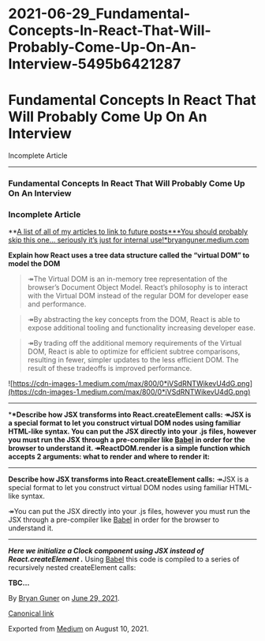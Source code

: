 # 2021-06-29_Fundamental-Concepts-In-React-That-Will-Probably-Come-Up-On-An-Interview-5495b6421287

# Fundamental Concepts In React That Will Probably Come Up On An Interview

Incomplete Article

---

### Fundamental Concepts In React That Will Probably Come Up On An Interview

### Incomplete Article

**[A list of all of my articles to link to future posts\***You should probably skip this one… seriously it’s just for internal use!\*bryanguner.medium.com](https://bryanguner.medium.com/a-list-of-all-of-my-articles-to-link-to-future-posts-1f6f88ebdf5b)

**Explain how React uses a tree data structure called the “virtual DOM” to model the DOM**

> ↠The Virtual DOM is an in-memory tree representation of the browser’s Document Object Model. React’s philosophy is to interact with the Virtual DOM instead of the regular DOM for developer ease and performance.

> ↠By abstracting the key concepts from the DOM, React is able to expose additional tooling and functionality increasing developer ease.

> ↠By trading off the additional memory requirements of the Virtual DOM, React is able to optimize for efficient subtree comparisons, resulting in fewer, simpler updates to the less efficient DOM. The result of these tradeoffs is improved performance.

![https://cdn-images-1.medium.com/max/800/0*iVSdRNTWikevU4dG.png](https://cdn-images-1.medium.com/max/800/0*iVSdRNTWikevU4dG.png)

---

\***\*Describe how JSX transforms into React.createElement calls:
↠JSX is a special format to let you construct virtual DOM nodes using familiar HTML-like syntax. You can put the JSX directly into your .js files, however you must run the JSX through a pre-compiler like [Babel](https://babeljs.io/) in order for the browser to understand it.
↠ReactDOM.render is a simple function which accepts 2 arguments: what to render and where to render it:**

---

**Describe how JSX transforms into React.createElement calls:**
↠JSX is a special format to let you construct virtual DOM nodes using familiar HTML-like syntax.

↠You can put the JSX directly into your .js files, however you must run the JSX through a pre-compiler like [Babel](https://babeljs.io/) in order for the browser to understand it.

---

**_Here we initialize a Clock component using JSX instead of React.createElement ._**
Using [Babel](https://babeljs.io/) this code is compiled to a series of recursively nested createElement calls:

**TBC…**

By [Bryan Guner](https://medium.com/@bryanguner) on [June 29, 2021](https://medium.com/p/5495b6421287).

[Canonical link](https://medium.com/@bryanguner/fundamental-concepts-in-react-that-will-probably-come-up-on-an-interview-5495b6421287)

Exported from [Medium](https://medium.com/) on August 10, 2021.
